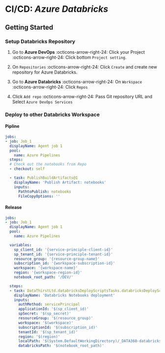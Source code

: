 # CI/CD: _Azure Databricks_

## Getting Started

### Setup Databricks Repository

1.  Go to **Azure DevOps** :octicons-arrow-right-24: Click your Project
    :octicons-arrow-right-24: Click bottom `Project setting`.

2.  On `Repositories` :octicons-arrow-right-24: Click `Create` and create new
    repository for Azure Databricks.

3.  Go to **Azure Databricks** :octicons-arrow-right-24: On `Workspace`
    :octicons-arrow-right-24: Click `Repos`

4.  Click `Add repo` :octicons-arrow-right-24: Pass Git repository URL and
    Select `Azure DevOps Services`

### Deploy to other Databricks Workspace

#### Pipline

```yaml
jobs:
- job: Job_1
  displayName: Agent job 1
  pool:
    name: Azure Pipelines
  steps:
  # Check out the notebooks from Repo
  - checkout: self

  - task: PublishBuildArtifacts@1
    displayName: 'Publish Artifact: notebooks'
    inputs:
      PathtoPublish: notebooks
      FileCopyOptions: ''
```

#### Release

```yaml
jobs:
- job: Job_1
  displayName: Agent job 1
  pool:
    name: Azure Pipelines

  variables:
    sp_client_id: '{service-principle-client-id}'
    sp_tenant_id: '{service-principle-tenant-id}'
    resource_group: '{resource-group-name}'
    subscription_id: '{workspace-subscription-id}'
    workspace: '{workspace-name}'
    region: '{workspace-region-id}'
    notebook_root_path: '/DEV/'

  steps:
  - task: DataThirstLtd.databricksDeployScriptsTasks.databricksDeployScriptsTask.databricksDeployScripts@0
    displayName: 'Databricks Notebooks deployment'
    inputs:
      authMethod: servicePrincipal
      applicationId: '$(sp_client_id)'
      spSecret: '$(sp_secret)'
      resourceGroup: '$(resource_group)'
      workspace: '$(workspace)'
      subscriptionId: '$(subscription_id)'
      tenantId: '$(sp_tenant_id)'
      region: '$(region)'
      localPath: '$(System.DefaultWorkingDirectory)/_DATA360-databricks-CI/drop'
      databricksPath: '$(notebook_root_path)'
```
